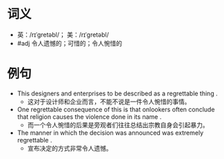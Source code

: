 # 词义
- 英：/rɪˈɡretəbl/； 美：/rɪˈɡretəbl/
- #adj 令人遗憾的；可惜的；令人惋惜的
# 例句
- This designers and enterprises to be described as a regrettable thing .
	- 这对于设计师和企业而言，不能不说是一件令人惋惜的事情。
- One regrettable consequence of this is that onlookers often conclude that religion causes the violence done in its name .
	- 而一个令人惋惜的后果是旁观者们往往总结出宗教自身会引起暴力。
- The manner in which the decision was announced was extremely regrettable .
	- 宣布决定的方式非常令人遗憾。

